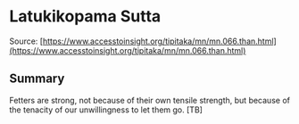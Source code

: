 # Latukikopama Sutta

Source: [https://www.accesstoinsight.org/tipitaka/mn/mn.066.than.html](https://www.accesstoinsight.org/tipitaka/mn/mn.066.than.html)

## Summary
Fetters are strong, not because of their own tensile strength, but because of the tenacity of our unwillingness to let them go. [TB]